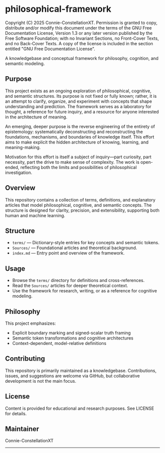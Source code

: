 # philosophical-framework

Copyright (C) 2025 Connie-ConstellationXT.
Permission is granted to copy, distribute and/or modify this document
under the terms of the GNU Free Documentation License, Version 1.3
or any later version published by the Free Software Foundation;
with no Invariant Sections, no Front-Cover Texts, and no Back-Cover Texts.
A copy of the license is included in the section entitled "GNU Free Documentation License".

A knowledgebase and conceptual framework for philosophy, cognition, and semantic modeling.

## Purpose

This project exists as an ongoing exploration of philosophical, cognitive, and semantic structures. Its purpose is not fixed or fully known; rather, it is an attempt to clarify, organize, and experiment with concepts that shape understanding and prediction. The framework serves as a laboratory for thought, a reference for future inquiry, and a resource for anyone interested in the architecture of meaning.

An emerging, deeper purpose is the reverse engineering of the entirety of epistemology: systematically deconstructing and reconstructing the foundations, mechanisms, and boundaries of knowledge itself. This effort aims to make explicit the hidden architecture of knowing, learning, and meaning-making.

Motivation for this effort is itself a subject of inquiry—part curiosity, part necessity, part the drive to make sense of complexity. The work is open-ended, reflecting both the limits and possibilities of philosophical investigation.

## Overview
This repository contains a collection of terms, definitions, and explanatory articles that model philosophical, cognitive, and semantic concepts. The structure is designed for clarity, precision, and extensibility, supporting both human and machine learning.

## Structure
- `terms/` — Dictionary-style entries for key concepts and semantic tokens.
- `Sources/` — Foundational articles and theoretical background.
- `index.md` — Entry point and overview of the framework.

## Usage
- Browse the `terms/` directory for definitions and cross-references.
- Read the `Sources/` articles for deeper theoretical context.
- Use the framework for research, writing, or as a reference for cognitive modeling.

## Philosophy
This project emphasizes:
- Explicit boundary marking and signed-scalar truth framing
- Semantic token transformations and cognitive architectures
- Context-dependent, model-relative definitions

## Contributing
This repository is primarily maintained as a knowledgebase. Contributions, issues, and suggestions are welcome via GitHub, but collaborative development is not the main focus.

## License
Content is provided for educational and research purposes. See LICENSE for details.

## Maintainer
Connie-ConstellationXT

---

